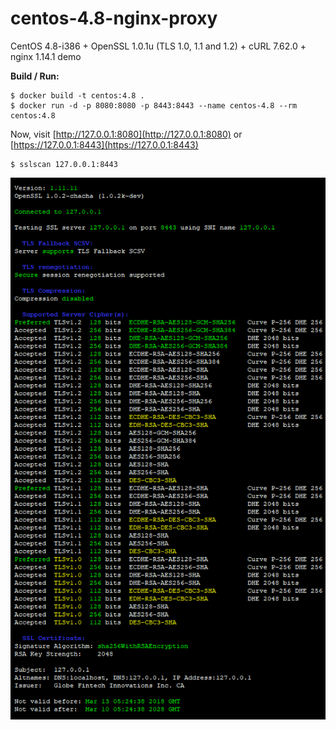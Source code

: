 # centos-4.8-nginx-proxy
CentOS 4.8-i386 + OpenSSL 1.0.1u (TLS 1.0, 1.1 and 1.2) + cURL 7.62.0 + nginx 1.14.1 demo

**Build / Run:**
```
$ docker build -t centos:4.8 .
$ docker run -d -p 8080:8080 -p 8443:8443 --name centos-4.8 --rm centos:4.8
```

Now, visit [http://127.0.0.1:8080](http://127.0.0.1:8080) or [https://127.0.0.1:8443](https://127.0.0.1:8443)

```
$ sslscan 127.0.0.1:8443
```
![](sslscan.png)
